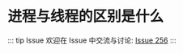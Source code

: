 # 进程与线程的区别是什么



::: tip Issue 
 欢迎在 Issue 中交流与讨论: [Issue 256](https://github.com/shfshanyue/Daily-Question/issues/256) 
:::




